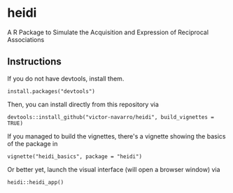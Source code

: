 # heidi

A R Package to Simulate the Acquisition and Expression of Reciprocal Associations

## Instructions

If you do not have devtools, install them.

`install.packages("devtools")`

Then, you can install directly from this repository via

`devtools::install_github("victor-navarro/heidi", build_vignettes = TRUE)`

If you managed to build the vignettes, there's a vignette showing the basics of the package in

`vignette("heidi_basics", package = "heidi")`

Or better yet, launch the visual interface (will open a browser window) via

`heidi::heidi_app()`

